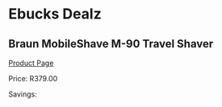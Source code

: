 
# Ebucks Dealz
## Braun MobileShave M-90 Travel Shaver
[Product Page](https://www.ebucks.com/web/shop/productSelected.do?prodId=1191138928&catId=1186081080)

Price: R379.00

Savings: 


	